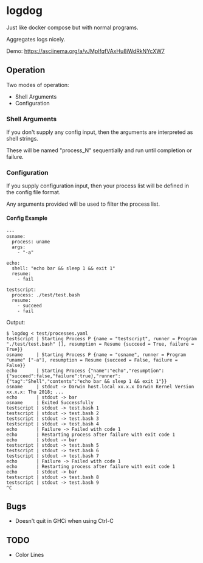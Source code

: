 # logdog

Just like docker compose but with normal programs.

Aggregates logs nicely.

Demo: <https://asciinema.org/a/vJMpIfqfVAxHu8iWdRkNYcXW7>

## Operation

Two modes of operation:

* Shell Arguments
* Configuration

### Shell Arguments

If you don't supply any config input, then the arguments are interpreted as shell strings.

These will be named "process_N" sequentially and run until completion or failure.

### Configuration

If you supply configuration input, then your process list will be defined in the config file format.

Any arguments provided will be used to filter the process list.

#### Config Example

```
---
osname:
  process: uname
  args:
    - "-a"

echo:
  shell: "echo bar && sleep 1 && exit 1"
  resume:
    - fail

testscript:
  process: ./test/test.bash
  resume:
    - succeed
    - fail
```

Output:

```
$ logdog < test/processes.yaml
testscript | Starting Process P {name = "testscript", runner = Program "./test/test.bash" [], resumption = Resume {succeed = True, failure = True}}
osname     | Starting Process P {name = "osname", runner = Program "uname" ["-a"], resumption = Resume {succeed = False, failure = False}}
echo       | Starting Process {"name":"echo","resumption":{"succeed":false,"failure":true},"runner":{"tag":"Shell","contents":"echo bar && sleep 1 && exit 1"}}
osname     | stdout -> Darwin host.local xx.x.x Darwin Kernel Version xx.x.x: Thu 2018; ...
echo       | stdout -> bar
osname     | Exited Successfully
testscript | stdout -> test.bash 1
testscript | stdout -> test.bash 2
testscript | stdout -> test.bash 3
testscript | stdout -> test.bash 4
echo       | Failure -> Failed with code 1
echo       | Restarting process after failure with exit code 1
echo       | stdout -> bar
testscript | stdout -> test.bash 5
testscript | stdout -> test.bash 6
testscript | stdout -> test.bash 7
echo       | Failure -> Failed with code 1
echo       | Restarting process after failure with exit code 1
echo       | stdout -> bar
testscript | stdout -> test.bash 8
testscript | stdout -> test.bash 9
^C
```


## Bugs

* Doesn't quit in GHCi when using Ctrl-C


## TODO

* Color Lines
